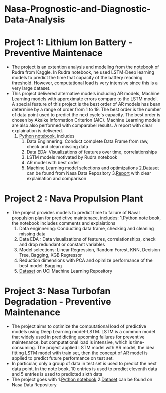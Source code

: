 # Nasa-Prognostic-and-Diagnostic-Data-Analysis

# Project 1: Lithium Ion Battery - Preventive Maintenace
 * The project is an extention analysis and modeling from the [notebook](https://www.kaggle.com/rajeevsharma993/battery-health-nasa-dataset) of Rudra from Kaggle. In Rudra notebook, he used LSTM-Deep learning models to predict the time that capacity of the battery reaching threshold. However, computational load is very intensive since this is a very large dataset.
 * This project delivered alternative models including AR models, Machine Learning models with approximate errors compare to the LSTM model. A special feature of this project is the best order of AR models has bean determine by a range of order from 1 to 19. The best order is the number of data point used to predict the next cycle's capacity. The best order is chosen by Akaike Information Criterion (AIC). Machine Learning models are also also performed with comparabel results. A report with clear explaination is delivered.
   1. [Python notebook](https://github.com/ThanhNg1712/Nasa-Prognostic-and-Diagnostic-Data-Analysis/blob/main/Lithium%20Ion%20Battery/battery_health_ar_model_vs_lstm%20(1).ipynb), includes
      1. Data Enginnering: Conduct complete Data Frame from raw, check and clean missing data
      2. Data EDA: Visualizations of features over time, correlationships
      3. LSTM models motivated by Rudra notebook
      4. AR model with best order
      5. Machine Learning model selections and optimizations
  2.[Dataset](https://ti.arc.nasa.gov/tech/dash/groups/pcoe/prognostic-data-repository/#battery) can be found from Nasa Data Repository
  3.[Report](https://github.com/ThanhNg1712/Nasa-Prognostic-and-Diagnostic-Data-Analysis/blob/main/Lithium%20Ion%20Battery/Report.pdf) with clear explaination and        comparison

# Project 2 : Nava Propulsion Plant
* The project provides models to predict time to failure of Naval propulsion plan for predictive maintenace, includes:
  1.[Python note book](https://github.com/ThanhNg1712/Nasa-Prognostic-and-Diagnostic-Data-Analysis/blob/main/Naval%20Propulsion%20Plan/naval-propulsion-conditionbasemaintence.ipynb), the notebook includes comments and explaiations
    1. Data enginnering: Conducting data frame, checking and cleaning missing data
    2. Data EDA : Data visualizations of features, correlationships, check and drop redundant or constant variables
    3. Model selections: Linear Regression, Random Forest, KNN, Decision Tree, Bagging, XGB Regressor
    4. Reduction dimensions with PCA and opimize performance of the best model: Bagging
  2. [ Dataset](http://archive.ics.uci.edu/ml/datasets/Condition+Based+Maintenance+of+Naval+Propulsion+Plants?ref=datanews.io) on UCI Machine Learning Repository
 
 # Project 3: Nasa Turbofan Degradation - Preventive Maintenance
 * The project aims to optimize the computational load of predictive models using Deep Learning model-LSTM. LSTM is a common model that widely used in predidicting  upcoming failures for preventive maintenance, but computational load is intensive, which is time-consuming. The project applied LSTM model with AR model, the      idea fitting LSTM model with train set, then the concept of AR model is applied to predict future performance on test set.
 *  In particular, only a group of data in test set is used to predict the next data point. In the note book, 10 entries is used to predict eleventh data  and 5 entries is used to predicted sixth data
 *  The project goes with
    1.[Python notebook](https://github.com/ThanhNg1712/Nasa-Prognostic-and-Diagnostic-Data-Analysis/blob/main/Nasa%20Turbofan/nasa-turbofan-predict-rul-using-lstm-and-ar-model.ipynb)
    2.[Dataset](https://ti.arc.nasa.gov/tech/dash/groups/pcoe/prognostic-data-repository/#turbofan) can be found on Nasa Data Repository
 
 
